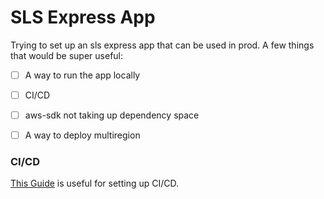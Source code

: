 # SLS Express App

Trying to set up an sls express app that can be used in prod. A few things that would be super useful:

- [ ] A way to run the app locally
- [ ] CI/CD
- [ ] aws-sdk not taking up dependency space
- [ ] A way to deploy multiregion


### CI/CD

[This Guide](https://github.com/serverless/github-action) is useful for setting up CI/CD. 